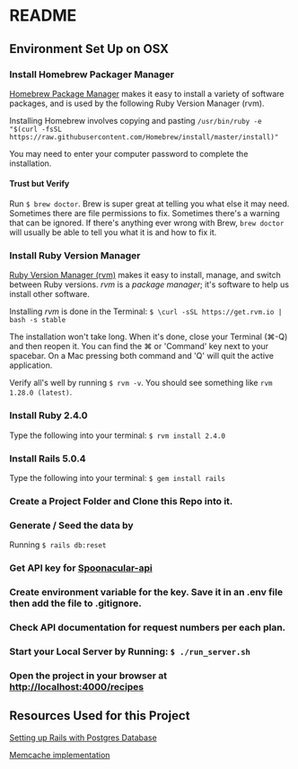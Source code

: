 # README

## Environment Set Up on OSX
### Install Homebrew Packager Manager
[Homebrew Package Manager](http://brew.sh) makes it easy to install a variety of software packages, and is used by the following Ruby Version Manager (rvm).  

Installing Homebrew involves copying and pasting `/usr/bin/ruby -e "$(curl -fsSL https://raw.githubusercontent.com/Homebrew/install/master/install)"`

You may need to enter your computer password to complete the installation.

#### Trust but Verify
Run `$ brew doctor`. Brew is super great at telling you what else it may need. Sometimes there are file permissions to fix. Sometimes there's a warning that can be ignored. If there's anything ever wrong with Brew, `brew doctor` will usually be able to tell you what it is and how to fix it.

### Install Ruby Version Manager
[Ruby Version Manager (rvm)](https://rvm.io/) makes it easy to install, manage, and switch between Ruby versions. _rvm_ is a _package manager_; it's software to help us install other software. 

Installing _rvm_ is done in the Terminal: `$ \curl -sSL https://get.rvm.io | bash -s stable`

The installation won't take long. When it's done, close your Terminal (⌘-Q) and then reopen it. You can find the ⌘ or 'Command' key next to your spacebar. On a Mac pressing both command and 'Q' will quit the active application.  

Verify all's well by running `$ rvm -v`. You should see something like `rvm 1.28.0 (latest)`.

### Install Ruby 2.4.0
Type the following into your terminal: `$ rvm install 2.4.0`

### Install Rails 5.0.4
Type the following into your terminal: `$ gem install rails`

### Create a Project Folder and Clone this Repo into it.

### Generate / Seed the data by  
Running `$ rails db:reset`

### Get API key for [Spoonacular-api](https://market.mashape.com/spoonacular/recipe-food-nutrition)

### Create environment variable for the key. Save it in an .env file then add the file to .gitignore.

### Check API documentation for request numbers per each plan.

### Start your Local Server by Running: `$ ./run_server.sh`

### Open the project in your browser at [http://localhost:4000/recipes](http://localhost:4000/recipes)

## Resources Used for this Project
[Setting up Rails with Postgres Database](https://github.com/Ada-Developers-Academy/textbook-curriculum/blob/master/08-rails/how-to-use-postgres.md)

[Memcache implementation](http://vinsol.com/blog/2014/02/11/guide-to-caching-in-rails-using-memcache/)  
